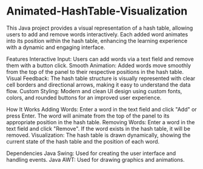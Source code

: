 # Animated-HashTable-Visualization
This Java project provides a visual representation of a hash table, allowing users to add and remove words interactively. Each added word animates into its position within the hash table, enhancing the learning experience with a dynamic and engaging interface.

Features
Interactive Input: Users can add words via a text field and remove them with a button click.
Smooth Animation: Added words move smoothly from the top of the panel to their respective positions in the hash table.
Visual Feedback: The hash table structure is visually represented with clear cell borders and directional arrows, making it easy to understand the data flow.
Custom Styling: Modern and clean UI design using custom fonts, colors, and rounded buttons for an improved user experience.

How It Works
Adding Words: Enter a word in the text field and click "Add" or press Enter. The word will animate from the top of the panel to its appropriate position in the hash table.
Removing Words: Enter a word in the text field and click "Remove". If the word exists in the hash table, it will be removed.
Visualization: The hash table is drawn dynamically, showing the current state of the hash table and the position of each word.

Dependencies
Java Swing: Used for creating the user interface and handling events.
Java AWT: Used for drawing graphics and animations.
